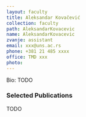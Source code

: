 ```yaml
---
layout: faculty
title: Aleksandar Kovačević
collection: faculty
path: AleksandarKovacevic
name: AleksandarKovacevic
zvanje: assistant
email: xxx@uns.ac.rs
phone: +381 21 485 xxxx
office: TMD xxx
photo: 
---
```


Bio: TODO

### Selected Publications

TODO
